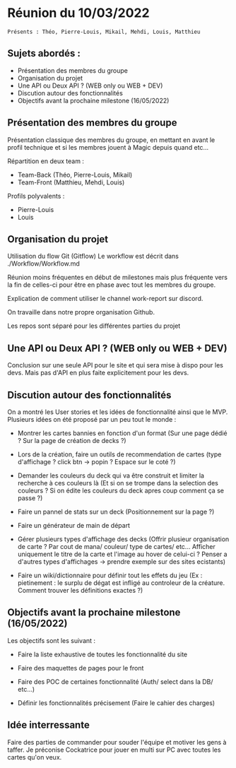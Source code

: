 # Réunion du 10/03/2022

    Présents : Théo, Pierre-Louis, Mikail, Mehdi, Louis, Matthieu
  
## Sujets abordés :
  - Présentation des membres du groupe
  - Organisation du projet
  - Une API ou Deux API ? (WEB only ou WEB + DEV)
  - Discution autour des fonctionnalités
  - Objectifs avant la prochaine milestone (16/05/2022)

## Présentation des membres du groupe

  Présentation classique des membres du groupe, en mettant en avant le profil technique et si les membres jouent à Magic depuis quand etc... 
  
  Répartition en deux team :
  
  - Team-Back (Théo, Pierre-Louis, Mikail)
  - Team-Front (Matthieu, Mehdi, Louis)

  Profils polyvalents : 
  - Pierre-Louis
  - Louis

## Organisation du projet
  Utilisation du flow Git (Gitflow) Le workflow est décrit dans ./Workflow/Workflow.md

  Réunion moins fréquentes en début de milestones mais plus fréquente vers la fin de celles-ci pour être en phase avec tout les membres du groupe.

  Explication de comment utiliser le channel work-report sur discord.

  On travaille dans notre propre organisation Github.

  Les repos sont séparé pour les différentes parties du projet
## Une API ou Deux API ? (WEB only ou WEB + DEV)

Conclusion sur une seule API pour le site et qui sera mise à dispo pour les devs. Mais pas d'API en plus faite explicitement pour les devs.

## Discution autour des fonctionnalités

On a montré les User stories et les idées de fonctionnalité ainsi que le MVP. Plusieurs idées on été proposé par un peu tout le monde :

  - Montrer les cartes bannies en fonction d'un format (Sur une page dédié ? Sur la page de création de decks ?)

  - Lors de la création, faire un outils de recommendation de cartes (type d'affichage ? click btn -> popin ? Espace sur le coté ?)

  - Demander les couleurs du deck qui va être construit et limiter la recherche à ces couleurs là (Et si on se trompe dans la selection des couleurs ? Si on édite les couleurs du deck apres coup comment ça se passe ?)

  - Faire un pannel de stats sur un deck (Positionnement sur la page ?)

  - Faire un générateur de main de départ

  - Gérer plusieurs types d'affichage des decks (Offrir plusieur organisation de carte ? Par cout de mana/ couleur/ type de cartes/ etc... Afficher uniquement le titre de la carte et l'image au hover de celui-ci ? Penser a d'autres types d'affichages -> prendre exemple sur des sites ecistants)

  - Faire un wiki/dictionnaire pour définir tout les effets du jeu (Ex : pietinement : le surplu de dégat est infligé au controleur de la créature. Comment trouver les définitions exactes ?)

## Objectifs avant la prochaine milestone (16/05/2022)

  Les objectifs sont les suivant : 

  - Faire la liste exhaustive de toutes les fonctionnalité du site

  - Faire des maquettes de pages pour le front

  - Faire des POC de certaines fonctionnalité (Auth/ select dans la DB/ etc...)

  - Définir les fonctionnalités précisement (Faire le cahier des charges)

## Idée interressante

  Faire des parties de commander pour souder l'équipe et motiver les gens à taffer. Je préconise Cockatrice pour jouer en multi sur PC avec toutes les cartes qu'on veux.

